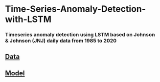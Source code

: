 # Time-Series-Anomaly-Detection-with-LSTM
### Timeseries anomaly detection using LSTM based on Johnson & Johnson (JNJ) daily data from 1985 to 2020

## [Data](https://github.com/Sangondaliya/Time-Series-Anomaly-Detection-with-LSTM/blob/main/JNJ.csv)

## [Model](https://github.com/Sangondaliya/Time-Series-Anomaly-Detection-with-LSTM/blob/main/Timeseries%20anomaly%20detection%20using%20LSTM.ipynb)


